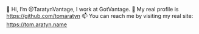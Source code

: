 👋 Hi, I’m @TaratynVantage, I work at GotVantage.
👀 My real profile is https://github.com/tomaratyn
📫 You can reach me by visiting my real site: https://tom.aratyn.name
